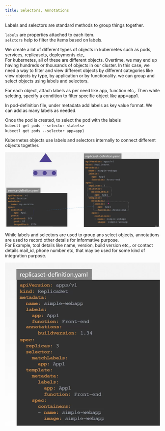 ```yaml
---
title: Selectors, Annotations
---
```


Labels and selectors are standard methods to group things together.  

`labels` are properties attached to each item.  
`selctors` help to filter the items based on labels.

We create a lot of different types of objects in kubernetes such as pods, services,  replicasets, deployments etc,.   
For kubernetes, all of these are different objects. Overtime, we may end up having hundreds or thousands of objects in our cluster. In this case, we need a way to filter and view different objects by different categories like view objects by type, by application or by functionality.
we can group and select objects using labels and selectors.  

For each object, attach labels as per need like app, function etc,. Then while selcting, specify a condition to filter specific object like app=app1.

In pod-definition file, under metadata add labels as key value format. We can add as many labels as needed.  

Once the pod is created, to select the pod with the labels  
`kubectl get pods --selector <labels>`  
`kubectl get pods --selector app=app1`  

Kubernetes objects use labels and selectors internally to connect different objects together.  

![selector](Screens/selector.png)

While labels and selectors are used to group ans select objects, annotations are used to record other details for informative purpose.   
For Example, tool details like name, version, build version etc,. or contact details mail_id, phone number etc, that may be used for some kind of integration purpose.  

![annotations](Screens/annotations.png)






